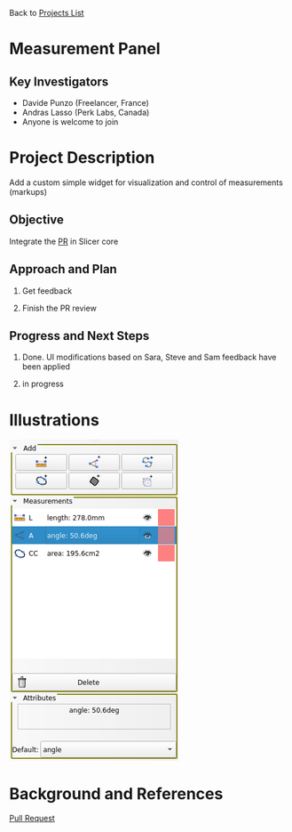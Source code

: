 Back to [Projects List](../../README.md#ProjectsList)

# Measurement Panel

## Key Investigators

- Davide Punzo (Freelancer, France)
- Andras Lasso (Perk Labs, Canada)
- Anyone is welcome to join

# Project Description

Add a custom simple widget for visualization and control of measurements (markups)

## Objective

Integrate the [PR](https://github.com/Slicer/Slicer/pull/6662) in Slicer core

## Approach and Plan

1) Get feedback

2) Finish the PR review

## Progress and Next Steps

1) Done. UI modifications based on Sara, Steve and Sam feedback have been applied

2) in progress

# Illustrations
<img alt="Panel" src="simpleMeasurementPanel.png"/>

# Background and References
[Pull Request](https://github.com/Slicer/Slicer/pull/6662)

